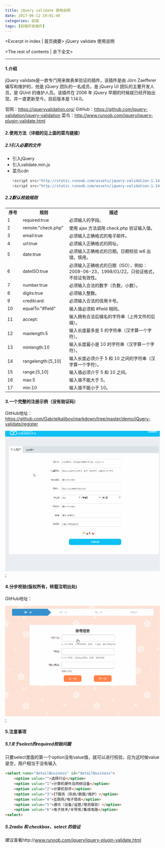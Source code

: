 ```yaml
---
title: jQuery validate 使用说明
date: 2017-06-12 19:01:40
categories: 前端
tags: [前端开发插件]
---
```

<Excerpt in index | 首页摘要> 
jQuery validate 使用说明
<!-- more -->
<The rest of contents | 余下全文>

-----
#### 1.介绍
jQuery validate是一款专门用来做表单验证的插件，该插件是由 Jörn Zaefferer 编写和维护的，他是 jQuery 团队的一名成员，是 jQuery UI 团队的主要开发人员，是 QUnit 的维护人员。该插件在 2006 年 jQuery 早期的时候就已经开始出现，并一直更新至今。目前版本是 1.14.0。

官网：https://jqueryvalidation.org/
GitHub：https://github.com/jquery-validation/jquery-validation
菜鸟：http://www.runoob.com/jquery/jquery-plugin-validate.html

#### 2.使用方法（详细的见上面的菜鸟链接）
##### 2.1引入必要的文件
- 引入jQuery
- 引入validate.min.js
- 菜鸟cdn
	```javascript
	<script src="http://static.runoob.com/assets/jquery-validation-1.14.0/lib/jquery.js"></script>
	<script src="http://static.runoob.com/assets/jquery-validation-1.14.0/dist/jquery.validate.min.js"></script>
	```

##### 2.2默认校验规则
<table class="reference">
<tbody><tr>
	<th width="10%">序号</th>
	<th width="30%">规则</th>
    <th width="60%">描述</th>
</tr>
<tr>
	<td>1</td>
    <td>required:true</td>
	<td>必须输入的字段。</td>
</tr>
<tr>
	<td>2</td>
    <td>remote:"check.php"</td>
	<td>使用 ajax 方法调用 check.php 验证输入值。</td>
</tr>
<tr>
	<td>3</td>
    <td>email:true</td>
	<td>必须输入正确格式的电子邮件。</td>
</tr>
<tr>
	<td>4</td>
    <td>url:true</td>
	<td>必须输入正确格式的网址。</td>
</tr>
<tr>
	<td>5</td>
    <td>date:true</td>
	<td>必须输入正确格式的日期。日期校验 ie6 出错，慎用。</td>
</tr>
<tr>
	<td>6</td>
    <td>dateISO:true</td>
	<td>必须输入正确格式的日期（ISO），例如：2009-06-23，1998/01/22。只验证格式，不验证有效性。</td>
</tr>
<tr>
	<td>7</td>
    <td>number:true</td>
	<td>必须输入合法的数字（负数，小数）。</td>
</tr>
<tr>
	<td>8</td>
    <td>digits:true</td>
	<td>必须输入整数。</td>
</tr>
<tr>
	<td>9</td>
    <td>creditcard:</td>
	<td>必须输入合法的信用卡号。</td>
</tr>
<tr>
	<td>10</td>
    <td>equalTo:"#field"</td>
	<td>输入值必须和 #field 相同。</td>
</tr>
<tr>
	<td>11</td>
    <td>accept:</td>
	<td>输入拥有合法后缀名的字符串（上传文件的后缀）。</td>
</tr>
<tr>
	<td>12</td>
    <td>maxlength:5</td>
	<td>输入长度最多是 5 的字符串（汉字算一个字符）。</td>
</tr>
<tr>
	<td>13</td>
    <td>minlength:10</td>
	<td>输入长度最小是 10 的字符串（汉字算一个字符）。</td>
</tr>
<tr>
	<td>14</td>
    <td>rangelength:[5,10]</td>
	<td>输入长度必须介于 5 和 10 之间的字符串（汉字算一个字符）。</td>
</tr>
<tr>
	<td>15</td>
    <td>range:[5,10]</td>
	<td>输入值必须介于 5 和 10 之间。</td>
</tr>
<tr>
	<td>16</td>
    <td>max:5</td>
	<td>输入值不能大于 5。</td>
</tr>
<tr>
	<td>17</td>
    <td>min:10</td>
	<td>输入值不能小于 10。</td>
</tr>
</tbody></table>


#### 3.一个完整的注册示例（没有验证码）
GitHub地址：https://github.com/Gabrielkaliboy/markdown/tree/master/demo/jQuery-validate/register

![](https://github.com/Gabrielkaliboy/images/blob/master/_posts/jQuery-validate/1.gif?raw=true);

#### 4.分步校验(版权所有，转载注明出处)
GitHub地址：

![](https://github.com/Gabrielkaliboy/images/blob/master/_posts/jQuery-validate/2.gif?raw=true);

#### 5.注意事项
##### 5.1关于select的required校验问题
只要select里面的第一个option没有value值，就可以进行校验，应为这时候value是空，用户相当于没有输入
```html
<select name="detailBusiness" id="detailBusiness">
    <option value="">选择行业</option>
    <option value="1">计算机硬件及网络设备</option>
    <option value="2">计算机软件</option>
    <option value="3">IT服务（系统/数据/维护）</option>
    <option value="4">互联网/电子商务</option>
    <option value="5">通讯（设备/运营/增资服务）</option>
    <option value="6">电子技术/半导体/集成电路</option>
<select>
```
##### 5.2radio 和 checkbox、select 的验证
建议查看http://www.runoob.com/jquery/jquery-plugin-validate.html